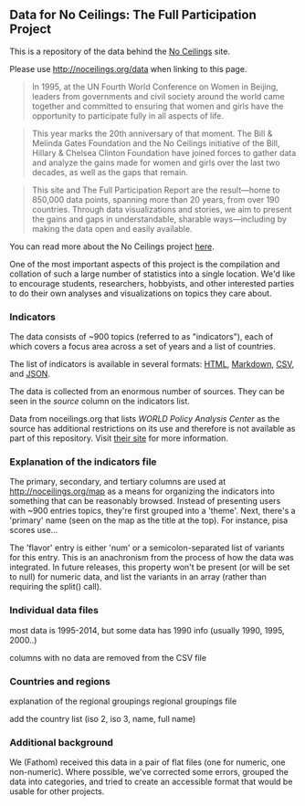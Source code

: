 ## Data for No Ceilings: The Full Participation Project

This is a repository of the data behind the [No Ceilings](http://noceilings.org) site. 

Please use http://noceilings.org/data when linking to this page. 

> In 1995, at the UN Fourth World Conference on Women in Beijing, leaders from governments and civil society around the world came together and committed to ensuring that women and girls have the opportunity to participate fully in all aspects of life.

> This year marks the 20th anniversary of that moment. The Bill & Melinda Gates Foundation and the No Ceilings initiative of the Bill, Hillary & Chelsea Clinton Foundation have joined forces to gather data and analyze the gains made for women and girls over the last two decades, as well as the gaps that remain.

> This site and The Full Participation Report are the result—home to 850,000 data points, spanning more than 20 years, from over 190 countries. Through data visualizations and stories, we aim to present the gains and gaps in understandable, sharable ways—including by making the data open and easily available.

You can read more about the No Ceilings project [here](http://noceilings.org/about). 


One of the most important aspects of this project is the compilation and collation of such a large number of statistics into a single location. We'd like to encourage students, researchers, hobbyists, and other interested parties to do their own analyses and visualizations on topics they care about.

### Indicators

The data consists of ~900 topics (referred to as "indicators"), each of which covers a focus area across a set of years and a list of countries.

The list of indicators is available in several formats: [HTML](http://htmlpreview.github.com/?https://raw.githubusercontent.com/fathominfo/noceilings-data/master/indicators.html), [Markdown](https://github.com/fathominfo/noceilings-data/blob/master/indicators.md), [CSV](https://raw.githubusercontent.com/fathominfo/noceilings-data/master/indicators.csv), and [JSON](https://raw.githubusercontent.com/fathominfo/noceilings-data/master/indicators.json). 

The data is collected from an enormous number of sources. They can be seen in the *source* column on the indicators list.

Data from noceilings.org that lists *WORLD Policy Analysis Center* as the source has additional restrictions on its use and therefore is not available as part of this repository. Visit [their site](http://worldpolicyforum.org/noceilings) for more information.

### Explanation of the indicators file

The primary, secondary, and tertiary columns are used at http://noceilings.org/map as a means for organizing the indicators into something that can be reasonably browsed. Instead of presenting users with ~900 entries topics, they're first grouped into a 'theme'. Next, there's a 'primary' name (seen on the map as the title at the top). For instance, pisa scores use...

The 'flavor' entry is either 'num' or a semicolon-separated list of variants for this entry. This is an anachronism from the process of how the data was integrated. In future releases, this property won't be present (or will be set to null) for numeric data, and list the variants in an array (rather than requiring the split() call).

### Individual data files

most data is 1995-2014, but some data has 1990 info (usually 1990, 1995, 2000..)

columns with no data are removed from the CSV file

### Countries and regions

explanation of the regional groupings
regional groupings file

add the country list (iso 2, iso 3, name, full name)

### Additional background

We (Fathom) received this data in a pair of flat files (one for numeric, one non-numeric). Where possible, we've corrected some errors, grouped the data into categories, and tried to create an accessible format that would be usable for other projects. 
